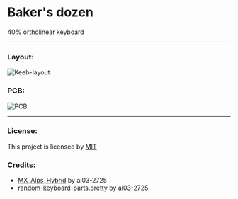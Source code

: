 # Baker's dozen
40% ortholinear keyboard

---
### Layout:

![Keeb-layout](https://user-images.githubusercontent.com/46719548/77226014-ccdbca00-6b85-11ea-906d-e0183c00e046.png)

### PCB:

![PCB](https://user-images.githubusercontent.com/46719548/77365310-f3a52680-6d66-11ea-82fa-2fd47f839463.png)

---
### License:
This project is licensed by [MIT](https://github.com/MaxScame/Bakers-dozen/blob/master/LICENSE)

### Credits:
- [MX_Alps_Hybrid](https://github.com/ai03-2725/MX_Alps_Hybrid) by ai03-2725
- [random-keyboard-parts.pretty](https://github.com/ai03-2725/random-keyboard-parts.pretty) by ai03-2725
